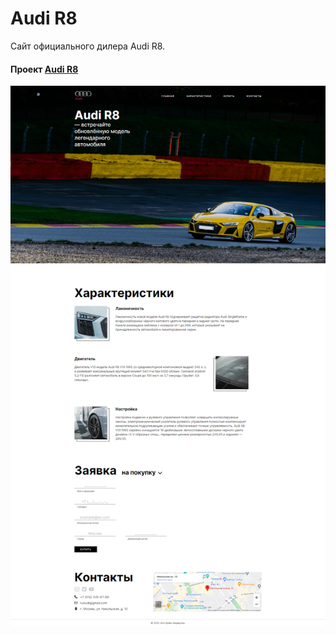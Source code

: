 # Audi R8

Сайт официального дилера Audi R8.

#### Проект [Audi R8](http://alexdyatlov.github.io/Audi)

<p align="center">
  <img src="https://github.com/AlexDyatlov/Audi/raw/master/build/img/readme.png">
</p>